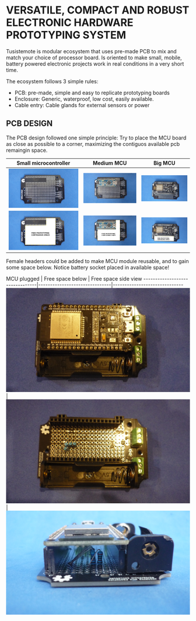 # VERSATILE, COMPACT AND ROBUST ELECTRONIC HARDWARE PROTOTYPING SYSTEM


Tusistemote is modular ecosystem that uses pre-made PCB to mix and match your choice of processor board. Is oriented to make small, mobile, battery powered electronic projects work in real conditions in a very short time.

The ecosystem follows 3 simple rules:

* PCB: pre-made, simple and easy to replicate prototyping boards
* Enclosure: Generic, waterproof, low cost, easily available.
* Cable entry: Cable glands for external sensors or power

## PCB DESIGN

The PCB design followed one simple principle: Try to place the MCU board as close as possible to a corner, maximizing the contiguos available pcb remaingin space.

Small microcontroller         |Medium MCU                      | Big MCU                 
------------------------------|--------------------------------|-----------------------------
![](/assets/img/dil.jpg)      |![](/assets/img/small.jpg)      |![](/assets/img/big.jpg) 
![](/assets/img/dilspace.png) |![](/assets/img/smallspace.png) |![](/assets/img/bigspace.png)

Female headers could be added to make MCU module reusable, and to gain some space below. Notice battery socket placed in available space!

MCU plugged                     | Free space below              | Free space side view      --------------------------------|-------------------------------|------------------------------
![](/assets/img/mcuinsocket.jpg)|![](/assets/img/spacebelow.jpg)|![](/assets/img/spaceside.jpg)


